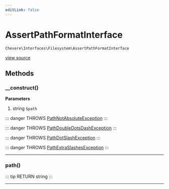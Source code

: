 ```yaml
---
editLink: false
---
```


# AssertPathFormatInterface

`Chevere\Interfaces\Filesystem\AssertPathFormatInterface`

[view source](https://github.com/chevere/chevere/blob/master/interfaces/Filesystem/AssertPathFormatInterface.php)

## Methods

### __construct()

**Parameters**

1. string `$path`

::: danger THROWS
[PathNotAbsoluteException](../../Exceptions/Filesystem/PathNotAbsoluteException.md)
:::

::: danger THROWS
[PathDoubleDotsDashException](../../Exceptions/Filesystem/PathDoubleDotsDashException.md)
:::

::: danger THROWS
[PathDotSlashException](../../Exceptions/Filesystem/PathDotSlashException.md)
:::

::: danger THROWS
[PathExtraSlashesException](../../Exceptions/Filesystem/PathExtraSlashesException.md)
:::

---

### path()

::: tip RETURN
string
:::

---
